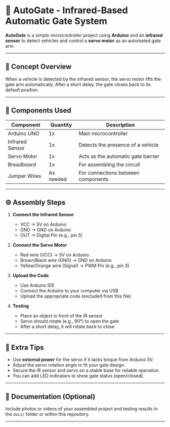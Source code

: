 # 🚗 AutoGate - Infrared-Based Automatic Gate System

**AutoGate** is a simple microcontroller project using **Arduino** and an **infrared sensor** to detect vehicles and control a **servo motor** as an automated gate arm.

---

## 🧠 Concept Overview

When a vehicle is detected by the infrared sensor, the servo motor lifts the gate arm automatically. After a short delay, the gate closes back to its default position.

---

## 🔧 Components Used

| Component        | Quantity | Description                            |
|------------------|----------|----------------------------------------|
| Arduino UNO      | 1x       | Main microcontroller                   |
| Infrared Sensor  | 1x       | Detects the presence of a vehicle      |
| Servo Motor      | 1x       | Acts as the automatic gate barrier     |
| Breadboard       | 1x       | For assembling the circuit             |
| Jumper Wires     | As needed| For connections between components     |

---

## ⚙️ Assembly Steps

1. **Connect the Infrared Sensor**
   - VCC → 5V on Arduino  
   - GND → GND on Arduino  
   - OUT → Digital Pin (e.g., pin 5)

2. **Connect the Servo Motor**
   - Red wire (VCC) → 5V on Arduino  
   - Brown/Black wire (GND) → GND on Arduino  
   - Yellow/Orange wire (Signal) → PWM Pin (e.g., pin 3)

3. **Upload the Code**
   - Use Arduino IDE  
   - Connect the Arduino to your computer via USB  
   - Upload the appropriate code (excluded from this file)

4. **Testing**
   - Place an object in front of the IR sensor  
   - Servo should rotate (e.g., 90°) to open the gate  
   - After a short delay, it will rotate back to close

---

## 🧪 Extra Tips

- Use **external power** for the servo if it lacks torque from Arduino 5V.
- Adjust the servo rotation angle to fit your gate design.
- Secure the IR sensor and servo on a stable base for reliable operation.
- You can add LED indicators to show gate status (open/closed).

---

## 📸 Documentation (Optional)

Include photos or videos of your assembled project and testing results in the `docs/` folder or within this repository.

---